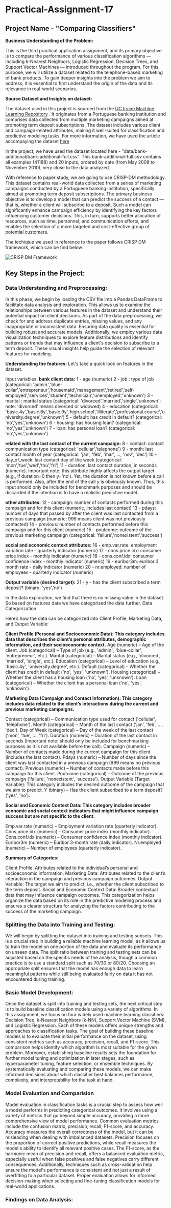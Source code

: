 # Practical-Assignment-17

## Project Name - "Comparing Classifiers"

**Business Understanding of the Problem:**

This is the third practical application assignment, and its primary objective is to compare the performance of various classification algorithms — including k-Nearest Neighbors, Logistic Regression, Decision Trees, and Support Vector Machines — introduced throughout the program. For this purpose, we will utilize a dataset related to the telephone-based marketing of bank products. To gain deeper insights into the problem we aim to address, it is essential to first understand the origin of the data and its relevance in real-world scenarios. 

**Source Dataset and Insights on dataset:**

The dataset used in this project is sourced from the [UC Irvine Machine Learning Repository](https://archive.ics.uci.edu/dataset/222/bank+marketing) . It originates from a Portuguese banking institution and comprises data collected from multiple marketing campaigns aimed at promoting term deposit subscriptions. The dataset includes various client and campaign-related attributes, making it well-suited for classification and predictive modeling tasks. For more information, we have used the article accompaying the dataset [here](https://github.com/PoojaSinha8809/Practical-Assignment-17/blob/main/CRISP-DM-BANK.pdf)

In the project, we have used the dataset located here - "data/bank-additional/bank-additional-full.csv". This bank-additional-full.csv contains all examples (41188) and 20 inputs, ordered by date (from May 2008 to November 2010), very close to the data analyzed. 

With reference to paper study, we are going to use CRISP-DM methodology. This dataset contains real-world data collected from a series of marketing campaigns conducted by a Portuguese banking institution, specifically aimed at promoting term deposit subscriptions. The primary business objective is to develop a model that can predict the success of a contact — that is, whether a client will subscribe to a deposit. Such a model can significantly enhance campaign efficiency by identifying the key factors influencing customer decisions. This, in turn, supports better allocation of resources, such as time, personnel, and communication efforts, and enables the selection of a more targeted and cost-effective group of potential customers.

The techiqiue we used in reference to the paper follows CRISP DM framework, which can be find below: 

![CRISP DM Framework](images/screenshots/img1.jpg)

## Key Steps in the Project:
    
### Data Understanding and Preprocessing: 
In this phase, we begin by loading the CSV file into a Pandas DataFrame to facilitate data analysis and exploration. This allows us to examine the relationships between various features in the dataset and understand their potential impact on client decisions. As part of the data preprocessing, we check for and address duplicate entries, missing values, and any inappropriate or inconsistent data. Ensuring data quality is essential for building robust and accurate models. Additionally, we employ various data visualization techniques to explore feature distributions and identify patterns or trends that may influence a client's decision to subscribe to a term deposit. These visual insights help guide the selection of relevant features for modeling.

**Understanding the features:**
Let's take a quick look on features in the dataset.

Input variables:
**bank client data:**
1 - age (numeric)
2 - job : type of job (categorical: 'admin.','blue-collar','entrepreneur','housemaid','management','retired','self-employed','services','student','technician','unemployed','unknown')
3 - marital : marital status (categorical: 'divorced','married','single','unknown'; note: 'divorced' means divorced or widowed)
4 - education (categorical: 'basic.4y','basic.6y','basic.9y','high.school','illiterate','professional.course','university.degree','unknown')
5 - default: has credit in default? (categorical: 'no','yes','unknown')
6 - housing: has housing loan? (categorical: 'no','yes','unknown')
7 - loan: has personal loan? (categorical: 'no','yes','unknown')

**related with the last contact of the current campaign:**
8 - contact: contact communication type (categorical: 'cellular','telephone')
9 - month: last contact month of year (categorical: 'jan', 'feb', 'mar', ..., 'nov', 'dec')
10 - day_of_week: last contact day of the week (categorical: 'mon','tue','wed','thu','fri')
11 - duration: last contact duration, in seconds (numeric). Important note: this attribute highly affects the output target (e.g., if duration=0 then y='no'). Yet, the duration is not known before a call is performed. Also, after the end of the call y is obviously known. Thus, this input should only be included for benchmark purposes and should be discarded if the intention is to have a realistic predictive model.

**other attributes:**
12 - campaign: number of contacts performed during this campaign and for this client (numeric, includes last contact)
13 - pdays: number of days that passed by after the client was last contacted from a previous campaign (numeric; 999 means client was not previously contacted)
14 - previous: number of contacts performed before this campaign and for this client (numeric)
15 - poutcome: outcome of the previous marketing campaign (categorical: 'failure','nonexistent','success')

**social and economic context attributes:**
16 - emp.var.rate: employment variation rate - quarterly indicator (numeric)
17 - cons.price.idx: consumer price index - monthly indicator (numeric)
18 - cons.conf.idx: consumer confidence index - monthly indicator (numeric)
19 - euribor3m: euribor 3 month rate - daily indicator (numeric)
20 - nr.employed: number of employees - quarterly indicator (numeric)

**Output variable (desired target):**
21 - y - has the client subscribed a term deposit? (binary: 'yes','no')

In the data exploration, we find that there is no missing value in the dataset. So based on features data we have categorized the data further. 
Data Categorization

Here’s how the data can be categorized into Client Profile, Marketing Data, and Output Variable:

**Client Profile (Personal and Socioeconomic Data): This category includes data that describes the client’s personal attributes, demographic information, and their socioeconomic context.**
Age (numeric) – Age of the client.
Job (categorical) – Type of job (e.g., 'admin.', 'blue-collar', 'entrepreneur', etc.).
Marital (categorical) – Marital status (e.g., 'divorced', 'married', 'single', etc.).
Education (categorical) – Level of education (e.g., 'basic.4y', 'university.degree', etc.).
Default (categorical) – Whether the client has credit in default ('no', 'yes', 'unknown').
Housing (categorical) – Whether the client has a housing loan ('no', 'yes', 'unknown').
Loan (categorical) – Whether the client has a personal loan ('no', 'yes', 'unknown').


**Marketing Data (Campaign and Contact Information): This category includes data related to the client’s interactions during the current and previous marketing campaigns.**

Contact (categorical) – Communication type used for contact ('cellular', 'telephone').
Month (categorical) – Month of the last contact ('jan', 'feb', ..., 'dec').
Day of Week (categorical) – Day of the week of the last contact ('mon', 'tue', ..., 'fri').
Duration (numeric) – Duration of the last contact in seconds (Important note: should only be included for benchmarking purposes as it is not available before the call).
Campaign (numeric) – Number of contacts made during the current campaign for this client (includes the last contact).
Pdays (numeric) – Number of days since the client was last contacted in a previous campaign (999 means no previous contact).
Previous (numeric) – Number of contacts made before this campaign for this client.
Poutcome (categorical) – Outcome of the previous campaign ('failure', 'nonexistent', 'success').
Output Variable (Target Variable): This category includes the desired outcome of the campaign that we aim to predict.
Y (binary) – Has the client subscribed to a term deposit? ('yes', 'no').


**Social and Economic Context Data: This category includes broader economic and social context indicators that might influence campaign success but are not specific to the client.**

Emp.var.rate (numeric) – Employment variation rate (quarterly indicator).
Cons.price.idx (numeric) – Consumer price index (monthly indicator).
Cons.conf.idx (numeric) – Consumer confidence index (monthly indicator).
Euribor3m (numeric) – Euribor 3-month rate (daily indicator).
Nr.employed (numeric) – Number of employees (quarterly indicator).

**Summary of Categories:**

Client Profile: Attributes related to the individual’s personal and socioeconomic information.
Marketing Data: Attributes related to the client’s interaction in the campaign and previous campaign outcomes.
Output Variable: The target we aim to predict, i.e., whether the client subscribed to the term deposit.
Social and Economic Context Data: Broader contextual data that may influence campaign outcomes.
This categorization helps organize the data based on its role in the predictive modeling process and ensures a clearer structure for analyzing the factors contributing to the success of the marketing campaign.


### Splitting the Data into Training and Testing: 

We will begin by splitting the dataset into training and testing subsets. This is a crucial step in building a reliable machine learning model, as it allows us to train the model on one portion of the data and evaluate its performance on unseen data. The split ratio between training and testing sets can be adjusted based on the specific needs of the analysis, though a common practice is to use a standard split such as 70/30 or 80/20. Choosing an appropriate split ensures that the model has enough data to learn meaningful patterns while still being evaluated fairly on data it has not encountered during training.


### Basic Model Development: 

Once the dataset is split into training and testing sets, the next critical step is to build baseline classification models using a variety of algorithms. In this assignment, we focus on four widely used machine learning classifiers: Decision Tree, k-Nearest Neighbors (k-NN), Support Vector Machine (SVM), and Logistic Regression. Each of these models offers unique strengths and approaches to classification tasks. The goal of building these baseline models is to evaluate their initial performance on the dataset, using consistent metrics such as accuracy, precision, recall, and F1-score. This comparison helps identify which algorithm is most suitable for the given problem. Moreover, establishing baseline results sets the foundation for further model tuning and optimization in later stages, such as hyperparameter tuning, feature selection, or ensemble techniques. By systematically evaluating and comparing these models, we can make informed decisions about which classifier best balances performance, complexity, and interpretability for the task at hand. 

### Model Evaluation and Comparision 
Model evaluation in classification tasks is a crucial step to assess how well a model performs in predicting categorical outcomes. It involves using a variety of metrics that go beyond simple accuracy, providing a more comprehensive view of model performance. Common evaluation metrics include the confusion matrix, precision, recall, F1-score, and accuracy. Accuracy measures the overall correctness of the model, but it can be misleading when dealing with imbalanced datasets. Precision focuses on the proportion of correct positive predictions, while recall measures the model's ability to identify all relevant positive cases. The F1-score, as the harmonic mean of precision and recall, offers a balanced evaluation metric, especially useful when false positives and false negatives carry different consequences. Additionally, techniques such as cross-validation help ensure the model's performance is consistent and not just a result of overfitting to a particular dataset. Proper evaluation allows for informed decision-making when selecting and fine-tuning classification models for real-world applications.


### Findings on Data Analysis:

